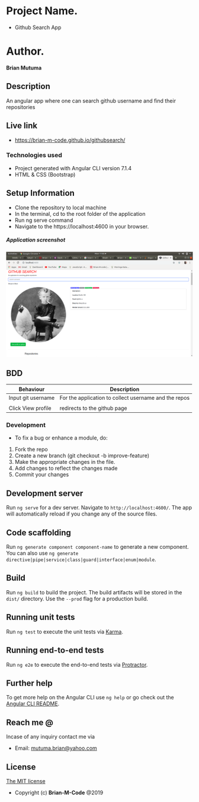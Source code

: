 # Project Name.
- Github Search App

# Author.
**Brian Mutuma**

## Description 

An angular app where one can search github username and find their repositories

## Live link
- https://brian-m-code.github.io/githubsearch/

### Technologies used
- Project generated with Angular CLI version 7.1.4
- HTML & CSS (Bootstrap)

## Setup Information
- Clone the repository to local machine
- In the terminal, cd to the root folder of the application
- Run ng serve command
- Navigate to the https://localhost:4600 in your browser.

##### Application screenshot
![screenshot](src/assets/images/gitsearch.png)

## BDD

| **Behaviour**            | **Description**                                         |
|--------------------------|---------------------------------------------------------|
| Input git username       | For the application to collect username and the repos   |
|                          |                                                         |
| Click View profile       | redirects to the github page                            |                                                       



### Development
- To fix a bug or enhance a module, do:

1. Fork the repo
2. Create a new branch (git checkout -b improve-feature)
3. Make the appropriate changes in the file.
4. Add changes to reflect the changes made
5. Commit your changes 


## Development server

Run `ng serve` for a dev server. Navigate to `http://localhost:4600/`. The app will automatically reload if you change any of the source files.

## Code scaffolding

Run `ng generate component component-name` to generate a new component. You can also use `ng generate directive|pipe|service|class|guard|interface|enum|module`.

## Build

Run `ng build` to build the project. The build artifacts will be stored in the `dist/` directory. Use the `--prod` flag for a production build.

## Running unit tests

Run `ng test` to execute the unit tests via [Karma](https://karma-runner.github.io).

## Running end-to-end tests

Run `ng e2e` to execute the end-to-end tests via [Protractor](http://www.protractortest.org/).

## Further help

To get more help on the Angular CLI use `ng help` or go check out the [Angular CLI README](https://github.com/angular/angular-cli/blob/master/README.md). 


## Reach me @
Incase of any inquiry contact me via
- Email: mutuma.brian@yahoo.com

## License 
 [The MIT license](LICENSE)
- Copyright (c) **Brian-M-Code** @2019
